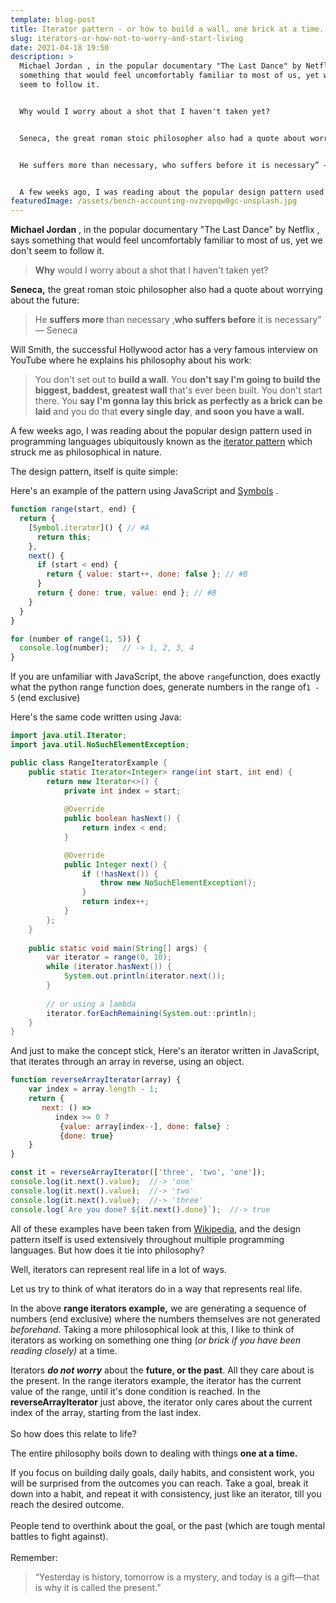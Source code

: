 ```yaml
---
template: blog-post
title: Iterator pattern - or how to build a wall, one brick at a time.
slug: iterators-or-how-not-to-worry-and-start-living
date: 2021-04-18 19:50
description: >
  Michael Jordan , in the popular documentary "The Last Dance" by Netflix , says
  something that would feel uncomfortably familiar to most of us, yet we don't
  seem to follow it.


  Why would I worry about a shot that I haven't taken yet?


  Seneca, the great roman stoic philosopher also had a quote about worrying about the future:


  He suffers more than necessary, who suffers before it is necessary” — Seneca


  A few weeks ago, I was reading about the popular design pattern used in programming languages everywhere known as the iterator pattern which struck me as philosophical in nature.
featuredImage: /assets/bench-accounting-nvzvopqw0gc-unsplash.jpg
---
```

**Michael Jordan** , in the popular documentary "The Last Dance" by Netflix , says something that would feel uncomfortably familiar to most of us, yet we don't seem to follow it.

> **Why** would I worry about a shot that I haven't taken yet?

**Seneca,** the great roman stoic philosopher also had a quote about worrying about the future:

> He **suffers more** than necessary ,**who suffers before** it is necessary” — Seneca

Will Smith, the successful Hollywood actor has a very famous interview on YouTube where he explains his philosophy about his work:

> You don't set out to **build a wall**. You **don't say I'm going to build the biggest, baddest, greatest wall** that's ever been built. You don't start there. You **say I'm gonna lay this brick as perfectly as a brick can be laid** and you do that **every single day**, **and soon you have a wall.**

A few weeks ago, I was reading about the popular design pattern used in programming languages ubiquitously known as the [iterator pattern](https://en.wikipedia.org/wiki/Iterator_pattern) which struck me as philosophical in nature.

The design pattern, itself is quite simple:

Here's an example of the pattern using JavaScript and [Symbols](https://developer.mozilla.org/en-US/docs/Web/JavaScript/Reference/Global_Objects/Symbol) .

```javascript
function range(start, end) {
  return {
    [Symbol.iterator]() { // #A
      return this;
    },
    next() {
      if (start < end) {
        return { value: start++, done: false }; // #B
      }
      return { done: true, value: end }; // #B
    }
  }
}

for (number of range(1, 5)) {
  console.log(number);   // -> 1, 2, 3, 4
}
```

If you are unfamiliar with JavaScript, the above `range`function, does exactly what the python range function does, generate numbers in the range of`1 - 5` (end exclusive)

Here's the same code written using Java:

```java
import java.util.Iterator;
import java.util.NoSuchElementException;

public class RangeIteratorExample {
    public static Iterator<Integer> range(int start, int end) {
        return new Iterator<>() {
            private int index = start;
      
            @Override
            public boolean hasNext() {
                return index < end;
            }

            @Override
            public Integer next() {
                if (!hasNext()) {
                    throw new NoSuchElementException();
                }
                return index++;
            }
        };
    }
    
    public static void main(String[] args) {
        var iterator = range(0, 10);
        while (iterator.hasNext()) {
            System.out.println(iterator.next());
        }
        
        // or using a lambda
        iterator.forEachRemaining(System.out::println);
    }
}
```

And just to make the concept stick, Here's an iterator written in JavaScript, that iterates through an array in reverse, using an object.

```javascript
function reverseArrayIterator(array) {
    var index = array.length - 1;
    return {
       next: () =>
          index >= 0 ?
           {value: array[index--], done: false} :
           {done: true}
    }
}

const it = reverseArrayIterator(['three', 'two', 'one']);
console.log(it.next().value);  //-> 'one'
console.log(it.next().value);  //-> 'two'
console.log(it.next().value);  //-> 'three'
console.log(`Are you done? ${it.next().done}`);  //-> true
```

All of these examples have been taken from [Wikipedia](https://en.wikipedia.org/wiki/Iterator_pattern), and the design pattern itself is used extensively throughout  multiple programming languages. But how does it tie into philosophy?

Well, iterators can represent real life in a lot of ways.

Let us try to think of what iterators do in a way that represents real life.

In the above **range iterators example,** we are generating a sequence of numbers (end exclusive) where the numbers themselves are not generated *beforehand.*  Taking a more philosophical look at this, I like to think of iterators as working on something one thing (*or brick if you have been reading closely)* at a time. 

Iterators ***do not worry*** about the **future, or the past**. All they care about is the present. In the range iterators example, the iterator has the current value of the range, until it's done condition is reached. In the **reverseArrayIterator** just above, the iterator only cares about the current index of the array, starting from the last index.\
\
So how does this relate to life? 

The entire philosophy boils down to dealing with things **one at a time.**

If you focus on building daily goals, daily habits, and consistent work, you will be surprised from the outcomes you can reach. Take a goal, break it down into a habit, and repeat it with consistency, just like an iterator, till you reach the desired outcome. \
\
People tend to overthink about the goal, or the past (which are tough mental battles to fight against). \
\
Remember:





> “Yesterday is history, tomorrow is a mystery, and today is a gift––that is why it is called the present.”